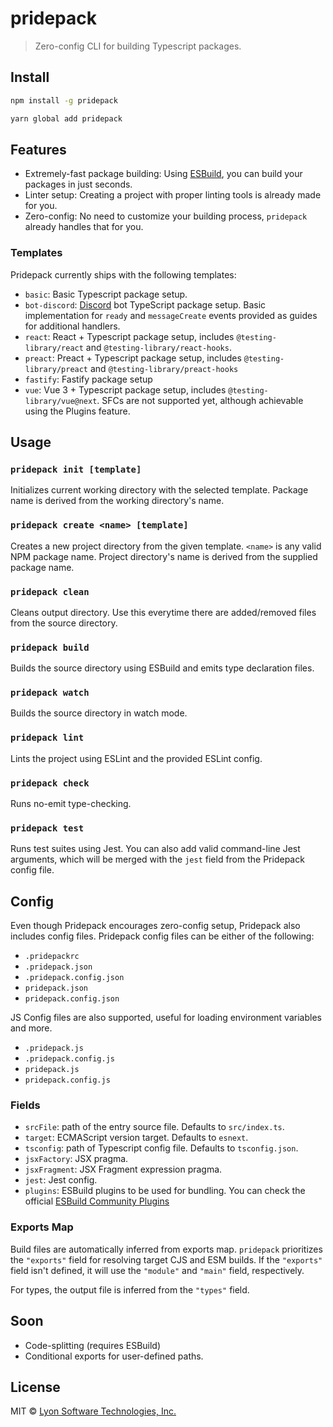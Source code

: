 # pridepack

> Zero-config CLI for building Typescript packages.

## Install

```bash
npm install -g pridepack
```

```bash
yarn global add pridepack
```

## Features

- Extremely-fast package building: Using [ESBuild](https://github.com/evanw/esbuild), you can build your packages in just seconds.
- Linter setup: Creating a project with proper linting tools is already made for you.
- Zero-config: No need to customize your building process, `pridepack` already handles that for you.

### Templates

Pridepack currently ships with the following templates:

- `basic`: Basic Typescript package setup.
- `bot-discord`: [Discord](http://discord.com/) bot TypeScript package setup. Basic implementation for `ready` and
  `messageCreate` events provided as guides for additional handlers.
- `react`: React + Typescript package setup, includes `@testing-library/react` and `@testing-library/react-hooks`.
- `preact`: Preact + Typescript package setup, includes `@testing-library/preact` and `@testing-library/preact-hooks`
- `fastify`: Fastify package setup
- `vue`: Vue 3 + Typescript package setup, includes `@testing-library/vue@next`. SFCs are not supported yet, although achievable using the Plugins feature.

## Usage

### `pridepack init [template]`

Initializes current working directory with the selected template. Package name is derived from the working directory's name.

### `pridepack create <name> [template]`

Creates a new project directory from the given template. `<name>` is any valid NPM package name. Project directory's name is derived from the supplied package name.

### `pridepack clean`

Cleans output directory. Use this everytime there are added/removed files from the source directory.

### `pridepack build`

Builds the source directory using ESBuild and emits type declaration files.

### `pridepack watch`

Builds the source directory in watch mode.

### `pridepack lint`

Lints the project using ESLint and the provided ESLint config.

### `pridepack check`

Runs no-emit type-checking.

### `pridepack test`

Runs test suites using Jest. You can also add valid command-line Jest arguments, which will be merged with the `jest` field from the Pridepack config file.

## Config

Even though Pridepack encourages zero-config setup, Pridepack also includes config files. Pridepack config files can be either of the following:

- `.pridepackrc`
- `.pridepack.json`
- `.pridepack.config.json`
- `pridepack.json`
- `pridepack.config.json`

JS Config files are also supported, useful for loading environment variables and more.

- `.pridepack.js`
- `.pridepack.config.js`
- `pridepack.js`
- `pridepack.config.js`

### Fields

- `srcFile`: path of the entry source file. Defaults to `src/index.ts`.
- `target`: ECMAScript version target. Defaults to `esnext`.
- `tsconfig`: path of Typescript config file. Defaults to `tsconfig.json`.
- `jsxFactory`: JSX pragma.
- `jsxFragment`: JSX Fragment expression pragma.
- `jest`: Jest config.
- `plugins`: ESBuild plugins to be used for bundling. You can check the official [ESBuild Community Plugins](https://github.com/esbuild/community-plugins)

### Exports Map

Build files are automatically inferred from exports map. `pridepack` prioritizes the `"exports"` field for resolving target CJS and ESM builds. If the `"exports"` field isn't defined, it will use the `"module"` and `"main"` field, respectively.

For types, the output file is inferred from the `"types"` field.

## Soon

- Code-splitting (requires ESBuild)
- Conditional exports for user-defined paths.

## License

MIT © [Lyon Software Technologies, Inc.](https://github.com/LyonInc)

